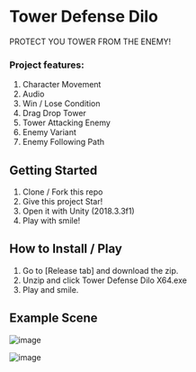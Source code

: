 # Tower Defense Dilo
PROTECT YOU TOWER FROM THE ENEMY!

### Project features:
1. Character Movement
2. Audio
3. Win / Lose Condition
4. Drag Drop Tower
5. Tower Attacking Enemy
6. Enemy Variant
7. Enemy Following Path

## Getting Started
1. Clone / Fork this repo
2. Give this project Star!
2. Open it with Unity (2018.3.3f1)
3. Play with smile!

## How to Install / Play
1. Go to [Release tab] and download the zip.
2. Unzip and click Tower Defense Dilo X64.exe
3. Play and smile.

## Example Scene
![image](https://user-images.githubusercontent.com/19890311/133613681-27f64e34-727d-422e-87a0-3fb23cc66647.png)

![image](https://user-images.githubusercontent.com/19890311/133613764-014fdfb6-197b-4efe-aa50-2089c6543098.png)
